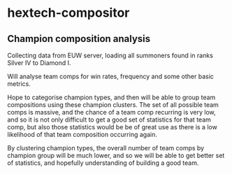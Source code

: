 # hextech-compositor
## Champion composition analysis

Collecting data from EUW server, loading all summoners found in ranks Silver IV to Diamond I.

Will analyse team comps for win rates, frequency and some other basic metrics.

Hope to categorise champion types, and then will be able to group team compositions using
these champion clusters. The set of all possible team comps is massive, and the chance of a team comp recurring is 
 very low, and so it is not only difficult to get a good set of statistics for that team comp, but also those 
 statistics would be be of great use as there is a low likelihood of that team composition occurring again. 
 
 By clustering champion types, the overall number of team comps by champion group will be much lower, and so we 
 will be able to get better set of statistics, and hopefully understanding of building a good team.
